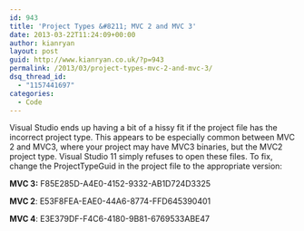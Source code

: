 ```yaml
---
id: 943
title: 'Project Types &#8211; MVC 2 and MVC 3'
date: 2013-03-22T11:24:09+00:00
author: kianryan
layout: post
guid: http://www.kianryan.co.uk/?p=943
permalink: /2013/03/project-types-mvc-2-and-mvc-3/
dsq_thread_id:
  - "1157441697"
categories:
  - Code
---
```

Visual Studio ends up having a bit of a hissy fit if the project file has the incorrect project type. This appears to be especially common between MVC 2 and MVC3, where your project may have MVC3 binaries, but the MVC2 project type. Visual Studio 11 simply refuses to open these files. To fix, change the ProjectTypeGuid in the project file to the appropriate version:

**MVC 3:** F85E285D-A4E0-4152-9332-AB1D724D3325
  
**MVC 2**: E53F8FEA-EAE0-44A6-8774-FFD645390401
  
**MVC 4**: E3E379DF-F4C6-4180-9B81-6769533ABE47